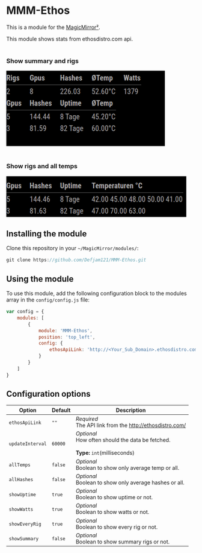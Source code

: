 # MMM-Ethos

This is a module for the [MagicMirror²](https://github.com/MichMich/MagicMirror/).

This module shows stats from ethosdistro.com api.<br/> <br/> 
### Show summary and rigs
![displayType detail](summaryAndEveryRig.png) &nbsp;&nbsp; 
<br/> <br/> 
### Show rigs and all temps
![displayType digital](showAllTemps.png)
## Installing the module
Clone this repository in your `~/MagicMirror/modules/`:
````javascript
git clone https://github.com/Defjam121/MMM-Ethos.git
````

## Using the module

To use this module, add the following configuration block to the modules array in the `config/config.js` file:
```js
var config = {
    modules: [
        {
            module: 'MMM-Ethos',
            position: 'top_left',
            config: {
                ethosApiLink: 'http://<Your_Sub_Domain>.ethosdistro.com/?json=yes'
            }
        }
    ]
}
```

## Configuration options

| **Option** | **Default** | **Description** |
| --- | --- | --- |
| `ethosApiLink` | `""` | *Required* <br/>The API link from the http://ethosdistro.com/
| `updateInterval` |  `60000` |*Optional* <br/>How often should the data be fetched. <br><br>**Type:** `int`(milliseconds)
| `allTemps` | `false` | *Optional* <br/> Boolean to show only average temp or all.
| `allHashes` | `false` | *Optional* <br/> Boolean to show only average hashes or all.
| `showUptime` | `true` | *Optional* <br/> Boolean to show uptime or not.
| `showWatts` | `true` | *Optional* <br/> Boolean to show watts or not.
| `showEveryRig` | `true` | *Optional* <br/> Boolean to show every rig or not.
| `showSummary` | `false` | *Optional* <br/> Boolean to show summary rigs or not.

